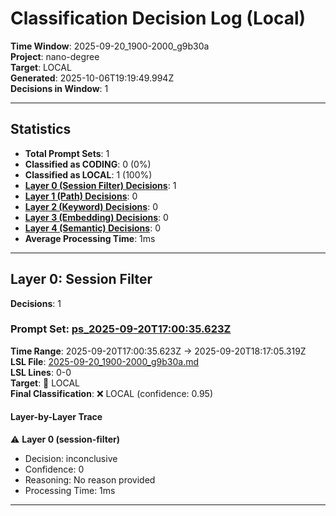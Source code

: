 # Classification Decision Log (Local)

**Time Window**: 2025-09-20_1900-2000_g9b30a<br>
**Project**: nano-degree<br>
**Target**: LOCAL<br>
**Generated**: 2025-10-06T19:19:49.994Z<br>
**Decisions in Window**: 1

---

## Statistics

- **Total Prompt Sets**: 1
- **Classified as CODING**: 0 (0%)
- **Classified as LOCAL**: 1 (100%)
- **[Layer 0 (Session Filter) Decisions](#layer-0-session-filter)**: 1
- **[Layer 1 (Path) Decisions](#layer-1-path)**: 0
- **[Layer 2 (Keyword) Decisions](#layer-2-keyword)**: 0
- **[Layer 3 (Embedding) Decisions](#layer-3-embedding)**: 0
- **[Layer 4 (Semantic) Decisions](#layer-4-semantic)**: 0
- **Average Processing Time**: 1ms

---

## Layer 0: Session Filter

**Decisions**: 1

### Prompt Set: [ps_2025-09-20T17:00:35.623Z](../../history/2025-09-20_1900-2000_g9b30a.md#ps_2025-09-20T17:00:35.623Z)

**Time Range**: 2025-09-20T17:00:35.623Z → 2025-09-20T18:17:05.319Z<br>
**LSL File**: [2025-09-20_1900-2000_g9b30a.md](../../history/2025-09-20_1900-2000_g9b30a.md#ps_2025-09-20T17:00:35.623Z)<br>
**LSL Lines**: 0-0<br>
**Target**: 📍 LOCAL<br>
**Final Classification**: ❌ LOCAL (confidence: 0.95)

#### Layer-by-Layer Trace

⚠️ **Layer 0 (session-filter)**
- Decision: inconclusive
- Confidence: 0
- Reasoning: No reason provided
- Processing Time: 1ms

---


